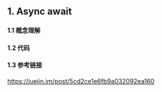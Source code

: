 ## 1. Async await
#### 1.1 概念理解
#### 1.2 代码
#### 1.3 参考链接
https://juejin.im/post/5cd2ce1e6fb9a032092ea160
